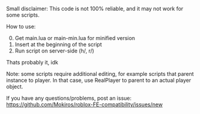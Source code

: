 Small disclaimer: This code is not 100% reliable, and it may not work for some scripts.

How to use:

0. Get main.lua or main-min.lua for minified version
1. Insert at the beginning of the script
2. Run script on server-side (h/, r/)

Thats probably it, idk

Note: some scripts require additional editing, for example scripts that parent instance to player.
In that case, use RealPlayer to parent to an actual player object.

If you have any questions/problems, post an issue:
https://github.com/Mokiros/roblox-FE-compatibility/issues/new
